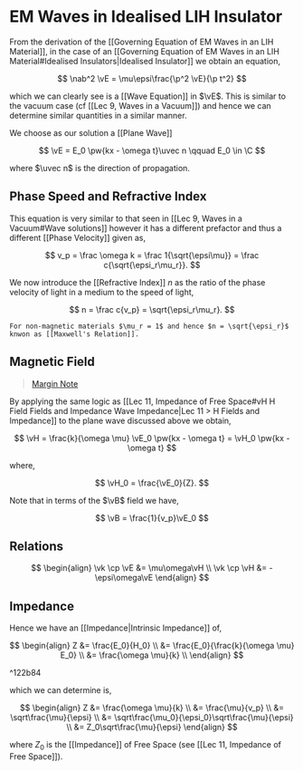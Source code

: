 # EM Waves in Idealised LIH Insulator

From the derivation of the [[Governing Equation of EM Waves in an LIH Material]], in the case of an [[Governing Equation of EM Waves in an LIH Material#Idealised Insulators|Idealised Insulator]] we obtain an equation,

$$
\nab^2 \vE =
\mu\epsi\frac{\p^2 \vE}{\p t^2}
$$

which we can clearly see is a [[Wave Equation]] in $\vE$. This is similar to the vacuum case (cf [[Lec 9, Waves in a Vacuum]]) and hence we can determine similar quantities in a similar manner.

We choose as our solution a [[Plane Wave]]

$$
\vE = E_0 \pw{kx - \omega t}\uvec n
\qquad E_0 \in \C
$$

where $\uvec n$ is the direction of propagation.

## Phase Speed and Refractive Index

This equation is very similar to that seen in [[Lec 9, Waves in a Vacuum#Wave solutions]] however it has a different prefactor and thus a different [[Phase Velocity]] given as,

$$ v_p = \frac \omega k = \frac 1{\sqrt{\epsi\mu}} = \frac c{\sqrt{\epsi_r\mu_r}}. $$

We now introduce the [[Refractive Index]] $n$ as the ratio of the phase velocity of light in a medium to the speed of light,

$$
n = \frac c{v_p} = \sqrt{\epsi_r\mu_r}.
$$

```ad-note
For non-magnetic materials $\mu_r = 1$ and hence $n = \sqrt{\epsi_r}$ knwon as [[Maxwell's Relation]].
```

## Magnetic Field

> [Margin Note](marginnote3app://note/2EDA3946-9AC0-459E-9C86-A99CBF90C797)

By applying the same logic as [[Lec 11, Impedance of Free Space#vH H Field Fields and Impedance Wave Impedance|Lec 11 > H Fields and Impedance]] to the plane wave discussed above we obtain,

$$
\vH
= \frac{k}{\omega \mu} \vE_0 \pw{kx - \omega t}
= \vH_0 \pw{kx - \omega t}
$$

where,

$$
\vH_0 = \frac{\vE_0}{Z}.
$$

Note that in terms of the $\vB$ field we have,

$$
\vB = \frac{1}{v_p}\vE_0
$$

## Relations

$$
\begin{align}
\vk \cp \vE &= \mu\omega\vH \\
\vk \cp \vH &= -\epsi\omega\vE
\end{align}
$$

## Impedance

Hence we have an [[Impedance|Intrinsic Impedance]] of,

$$
\begin{align}
Z
&= \frac{E_0}{H_0} \\
&= \frac{E_0}{\frac{k}{\omega \mu} E_0} \\
&= \frac{\omega \mu}{k} \\
\end{align}
$$

^122b84

which we can determine is,

$$
\begin{align}
Z
&= \frac{\omega \mu}{k} \\
&= \frac{\mu}{v_p} \\
&= \sqrt\frac{\mu}{\epsi} \\
&= \sqrt\frac{\mu_0}{\epsi_0}\sqrt\frac{\mu}{\epsi} \\
&= Z_0\sqrt\frac{\mu}{\epsi}
\end{align}
$$

where $Z_0$ is the [[Impedance]] of Free Space (see [[Lec 11, Impedance of Free Space]]).
